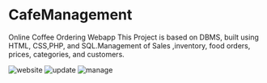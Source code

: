 # CafeManagement
Online Coffee Ordering Webapp
This Project is based on DBMS, built using HTML, CSS,PHP, and SQL.Management of Sales ,inventory, food orders, prices, categories, and customers.

![website](https://github.com/tanvigillarkar/CafeManagement/assets/90440251/031fc776-ae09-43ef-b4ba-fed9681594a7)
![update](https://github.com/tanvigillarkar/CafeManagement/assets/90440251/a82b55f5-caa8-4a8c-bf48-66f2c17f3bea)
![manage](https://github.com/tanvigillarkar/CafeManagement/assets/90440251/81332914-f5d5-483e-bba4-6e07fa8072ce)
